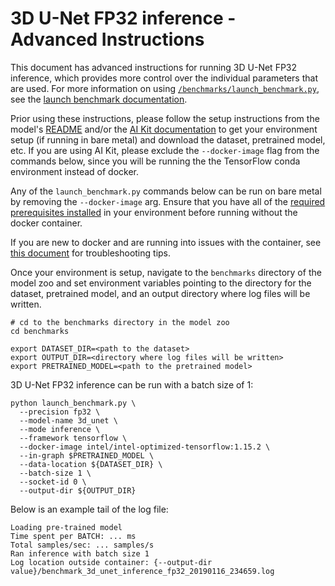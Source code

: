 <!--- 0. Title -->
<!-- This document is auto-generated using markdown fragments and the model-builder -->
<!-- To make changes to this doc, please change the fragments instead of modifying this doc directly -->
# 3D U-Net FP32 inference - Advanced Instructions

<!-- 10. Description -->
This document has advanced instructions for running 3D U-Net FP32
inference, which provides more control over the individual parameters that
are used. For more information on using [`/benchmarks/launch_benchmark.py`](/benchmarks/launch_benchmark.py),
see the [launch benchmark documentation](/docs/general/tensorflow/LaunchBenchmark.md).

Prior using these instructions, please follow the setup instructions from
the model's [README](README.md) and/or the
[AI Kit documentation](/docs/general/tensorflow/AIKit.md) to get your environment
setup (if running in bare metal) and download the dataset, pretrained model, etc.
If you are using AI Kit, please exclude the `--docker-image` flag from the
commands below, since you will be running the the TensorFlow conda environment
instead of docker.

<!-- 55. Docker arg -->
Any of the `launch_benchmark.py` commands below can be run on bare metal by
removing the `--docker-image` arg. Ensure that you have all of the
[required prerequisites installed](README.md#run-the-model) in your environment
before running without the docker container.

If you are new to docker and are running into issues with the container,
see [this document](/docs/general/docker.md) for troubleshooting tips.

<!-- 50. Launch benchmark instructions -->
Once your environment is setup, navigate to the `benchmarks` directory of
the model zoo and set environment variables pointing to the directory for the
dataset, pretrained model, and an output directory where log
files will be written.

```
# cd to the benchmarks directory in the model zoo
cd benchmarks

export DATASET_DIR=<path to the dataset>
export OUTPUT_DIR=<directory where log files will be written>
export PRETRAINED_MODEL=<path to the pretrained model>
```

3D U-Net FP32 inference can be run with a batch size of 1:
```
python launch_benchmark.py \
  --precision fp32 \
  --model-name 3d_unet \
  --mode inference \
  --framework tensorflow \
  --docker-image intel/intel-optimized-tensorflow:1.15.2 \
  --in-graph $PRETRAINED_MODEL \
  --data-location ${DATASET_DIR} \
  --batch-size 1 \
  --socket-id 0 \
  --output-dir ${OUTPUT_DIR} 
```

Below is an example tail of the log file:

```
Loading pre-trained model
Time spent per BATCH: ... ms
Total samples/sec: ... samples/s
Ran inference with batch size 1
Log location outside container: {--output-dir value}/benchmark_3d_unet_inference_fp32_20190116_234659.log
```

